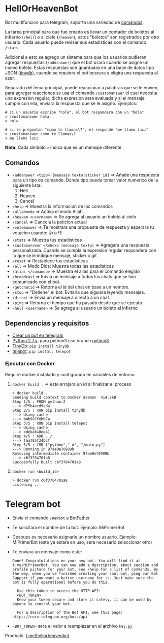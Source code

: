# HellOrHeavenBot

Bot multifuncion para telegram, soporta una variedad de [comandos](#comandos).

La tarea principal para que fue creado es llevar un contador de boletos al infierno (`/hell`) o al cielo (`/heaven`), estos "boletos" son registrados por otro usuario. Cada usuario puede revisar sus estadisticas con el comando `/stats`.

Adicional a esto se agrego un sistema para que los usuarios pudieran agregar respuestas (`/addanswer`) que el bot usara cuando se asigne un nuevo boleto. Estas respuestas son guardadas en una base de datos tipo JSON ([tinydb][2]), cuando se requiera el bot buscara y eligira una respuesta al azar.

Separado del tema principal, puede reaccionar a palabras que se le envien, para agregar reacciones se usa el comando `/customanswer` el cual necesita una expresion regular, dicha expresion sera evaluada y si el mensaje cumple con ella, enviara la respuesta que se le asigno. Ejemplos:

```
# si un usuario escribe "hola", el bot respondera con un "hola"
> /customanswer hola
> hola

# si le preguntan "como te llamas\?", el responde "me llamo luci"
> /customanswer como te llamas\?
> me llamo luci
```

**Nota:** Cada simbolo `>` indica que es un mensaje diferente.

## Comandos

- `/addanswer <tipo> [mensaje texto|sticker_id]` => Añade una respuesta para un tipo de comando. Donde tipo puede tomar valor numerico de la siguiente lista:
  1. Hell
  2. Heaven
  3. Cancel
- `/help` => Muestra la informacion de los comandos
- `/allahmode` => Activa el modo Allah.
- `/heaven <username>` => Se agrega al usuario un boleto al cielo
- `/cancel` => Cancela la peticion actual
- `/voteanswer` => Te mostrara una propuesta de respuesta y esperara tu votacion usando: 👍 o 👎
- `/stats` => Muestra tus estadisticas
- `/customanswer <ReGex> [mensaje texto]` => Agregara una respuesta personalizada. Cuando se cumpla la expresion regular respondera con lo que se le indique mensaje, sticker o gif.
- `/reset` => Restablece tus estadisticas
- `/all` => Modo Dios: Muestra todas las estadisticas
- `/alias </comando>` => Muestra el alias para el comando elegido
- `/broadcast` => Envia un mensaje a todos los chats que se han comunicado con el bot.
- `/getchatid` => Retorna el id del chat en base a un nombre.
- `/stop` => "Detiene" el bot. Evitaria que siguiera leyendo mensajes.
- `/direct` => Envia un mensaje a directo a un chat.
- `/ping` => Retorna el tiempo que ha pasado desde que se ejecuto.
- `/hell <username>` => Se agrega al usuario un boleto al infierno

## Dependencias y requisitos

- [Crear un bot en telegram](#telegram-bot)
- [Python 2.7.x][4], para python3 use branch [python3](/tree/python3)
- [TinyDb][2]: `pip install tinydb`
- [telepot][3]: `pip install telepot`

### Ejecutar con Docker

Require docker instalado y configurado en variables de entorno.

1. `docker build .` => esto arrojara un id al finalizar el proceso

   ```
   > docker build .
   Sending build context to Docker daemon  414.2kB
   Step 1/5 : FROM python:2
   ---> d75b4eed9ada
   Step 2/5 : RUN pip install tinydb
   ---> Using cache
   ---> b4b987febb7a
   Step 3/5 : RUN pip install telepot
   ---> Using cache
   ---> cdeba640ee41
   Step 4/5 : ADD . /
   ---> faa785f24bcf
   Step 5/5 : CMD ["python","-u", "/main.py"]
   ---> Running in 97ae0e70909b
   Removing intermediate container 97ae0e70909b
   ---> c6f3704701a8
   Successfully built c6f3704701a8
   ```

2. `docker run <build_id>`

   ```
   > docker run c6f3704701a8
   Listening ...
   ```

# Telegram bot

- Envia el comando `/newbot` a [BotFather][5]
- Te solicitara el nombre de tu bot. Ejemplo: MiPrimerBot
- Despues es necesario asignarle un nombre usuario. Ejemplo: MiPrimerBot (este ya estara en uso, sera necesario seleccionar otro)
- Te enviara un mensaje como este:

  ```
  Done! Congratulations on your new bot. You will find it at t.me/MiPrimerBot. You can now add a description, about section and profile picture for your bot, see /help for a list of commands. By the way, when you've finished creating your cool bot, ping our Bot Support if you want a better username for it. Just make sure the bot is fully operational before you do this.

    Use this token to access the HTTP API:
    <BOT_TOKEN>
    Keep your token secure and store it safely, it can be used by anyone to control your bot.

    For a description of the Bot API, see this page: https://core.telegram.org/bots/api
  ```

- `<BOT_TOKEN>` sera el valor a reemplazar en el archivo `key.py`

Pruebalo: [t.me/hellorheavenbot][1]

[1]: https://t.me/hellorheavenbot
[2]: https://tinydb.readthedocs.io/en/latest/getting-started.html#installing-tinydb
[3]: https://telepot.readthedocs.io/en/latest/
[4]: https://www.python.org/downloads/release/python-278/#download
[5]: https://t.me/botfather
